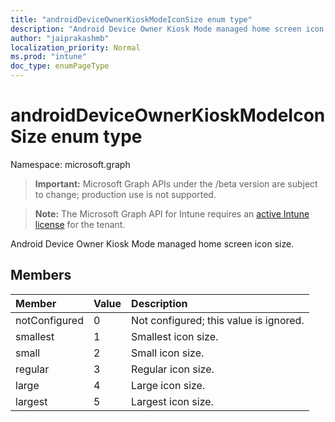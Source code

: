 ```yaml
---
title: "androidDeviceOwnerKioskModeIconSize enum type"
description: "Android Device Owner Kiosk Mode managed home screen icon size."
author: "jaiprakashmb"
localization_priority: Normal
ms.prod: "intune"
doc_type: enumPageType
---
```


# androidDeviceOwnerKioskModeIconSize enum type

Namespace: microsoft.graph

> **Important:** Microsoft Graph APIs under the /beta version are subject to change; production use is not supported.

> **Note:** The Microsoft Graph API for Intune requires an [active Intune license](https://go.microsoft.com/fwlink/?linkid=839381) for the tenant.

Android Device Owner Kiosk Mode managed home screen icon size.

## Members
|Member|Value|Description|
|:---|:---|:---|
|notConfigured|0|Not configured; this value is ignored.|
|smallest|1|Smallest icon size.|
|small|2|Small icon size.|
|regular|3|Regular icon size.|
|large|4|Large icon size.|
|largest|5|Largest icon size.|
